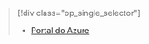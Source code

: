 > [!div class="op_single_selector"]
> * [Portal do Azure](../articles/storage/common/storage-monitoring-diagnosing-troubleshooting.md)
> 
> 

